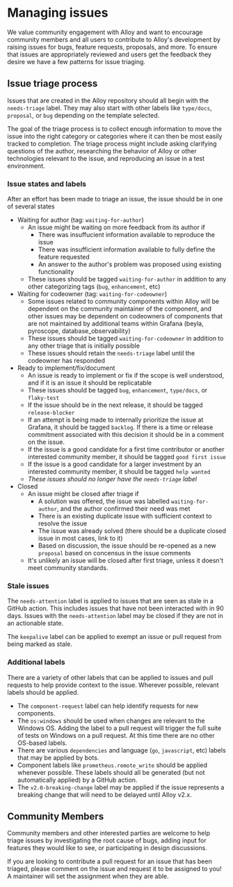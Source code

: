 # Managing issues

We value community engagement with Alloy and want to encourage community members and all users to contribute to Alloy's
development by raising issues for bugs, feature requests, proposals, and more. To ensure that issues are appropriately
reviewed and users get the feedback they desire we have a few patterns for issue triaging.

## Issue triage process

Issues that are created in the Alloy repository should all begin with the `needs-triage` label.
They may also start with other labels like `type/docs`, `proposal`, or `bug` depending on the template selected.

The goal of the triage process is to collect enough information to move the issue into the right category or categories
where it can then be most easily tracked to completion. The triage process might include asking clarifying questions of the author,
researching the behavior of Alloy or other technologies relevant to the issue, and reproducing an issue in a test environment.

### Issue states and labels

After an effort has been made to triage an issue, the issue should be in one of several states

* Waiting for author (tag: `waiting-for-author`)
  * An issue might be waiting on more feedback from its author if
    * There was insuffucient information available to reproduce the issue
    * There was insufficient information available to fully define the feature requested
    * An answer to the author's problem was proposed using existing functionality
  * These issues should be tagged `waiting-for-author` in addition to any other categorizing tags (`bug`, `enhancement`, etc)
* Waiting for codeowner (tag: `waiting-for-codeowner`)
  * Some issues related to community components within Alloy will be dependent on the community maintainer of the component, and other issues may be dependent on codeowners of components that are not maintained by additional teams within Grafana (beyla, pyroscope, database_observability)
  * These issues should be tagged `waiting-for-codeowner` in addition to any other triage that is initially possible
  * These issues should retain the `needs-triage` label until the codeowner has responded
* Ready to implement/fix/document
  * An issue is ready to implement or fix if the scope is well understood, and if it is an issue it should be replicatable
  * These issues should be tagged `bug`, `enhancement`, `type/docs`, or `flaky-test`
  * If the issue should be in the next release, it should be tagged `release-blocker`
  * If an attempt is being made to internally prioritize the issue at Grafana, it should be tagged `backlog`. If there is a time or release commitment associated with this decision it should be in a comment on the issue.
  * If the issue is a good candidate for a first time contributor or another interested community member, it should be tagged `good first issue`
  * If the issue is a good candidate for a larger investment by an interested community member, it should be tagged `help wanted`
  * *These issues should no longer have the `needs-triage` label*
* Closed
  * An issue might be closed after triage if
    * A solution was offered, the issue was labelled `waiting-for-author`, and the author confirmed their need was met
    * There is an existing duplicate issue with sufficient context to resolve the issue
    * The issue was already solved (there should be a duplicate closed issue in most cases, link to it)
    * Based on discussion, the issue should be re-opened as a new `proposal` based on concensus in the issue comments
  * It's unlikely an issue will be closed after first triage, unless it doesn't meet community standards.

### Stale issues

The `needs-attention` label is applied to issues that are seen as stale in a GitHub action.
This includes issues that have not been interacted with in 90 days.
Issues with the `needs-attention` label may be closed if they are not in an actionable state.  

The `keepalive` label can be applied to exempt an issue or pull request from being marked as stale.

### Additional labels

There are a variety of other labels that can be applied to issues and pull requests to help provide context to the issue. Wherever possible, relevant labels should be applied.

* The `component-request` label can help identify requests for new components.
* The `os:windows` should be used when changes are relevant to the Windows OS.
Adding the label to a pull request will trigger the full suite of tests on Windows on a pull request.
At this time there are no other OS-based labels.
* There are various `dependencies` and language (`go`, `javascript`, etc) labels that may be applied by bots.
* Component labels like `prometheus.remote_write` should be applied whenever possible. These labels should all be generated (but not automatically applied) by a GitHub action.
* The `v2.0-breaking-change` label may be applied if the issue represents a breaking change that will need to be delayed until Alloy v2.x.

## Community Members

Community members and other interested parties are welcome to help triage issues by investigating the root cause of bugs, adding input for
features they would like to see, or participating in design discussions.

If you are looking to contribute a pull request for an issue that has been triaged, please comment on the issue and request
it to be assigned to you! A maintainer will set the assignment when they are able.